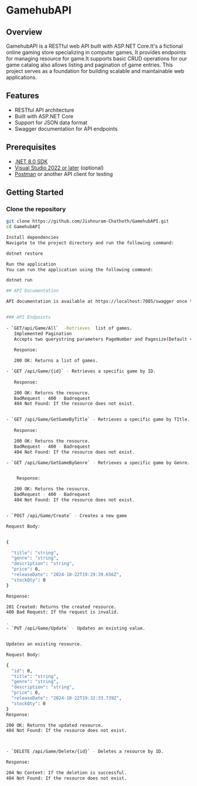 # GamehubAPI

## Overview

GamehubAPI is a RESTful web API built with ASP.NET Core.It's a fictional online gaming store specializing in computer games, It provides endpoints for managing resource for game.It supports basic CRUD operations for our game catalog also allows listing and pagination of game entries. This project serves as a foundation for building scalable and maintainable web applications.

## Features

- RESTful API architecture
- Built with ASP.NET Core
- Support for JSON data format
- Swagger documentation for API endpoints

## Prerequisites

- [.NET 8.0 SDK](https://dotnet.microsoft.com/download)
- [Visual Studio 2022 or later](https://visualstudio.microsoft.com/downloads/) (optional)
- [Postman](https://www.postman.com/) or another API client for testing

## Getting Started

### Clone the repository

```bash
git clone https://github.com/Jishnuram-Chathoth/GamehubAPI.git
cd GamehubAPI

Install dependencies
Navigate to the project directory and run the following command:

dotnet restore

Run the application
You can run the application using the following command:

dotnet run

## API Documentation

API documentation is available at https://localhost:7085/swagger once the application is running. Use this to explore the available endpoints and test them interactively.


### API Endpoints
  
- `GET/api/Game/All`  -Retrieves  list of games.
   Implemented Pagination
   Accepts two querystring parameters PageNumber and Pagesize(Default value is 1 and 10 respectively)
   
   Response:

   200 OK: Returns a list of games.

- `GET /api/Game/{id}` - Retrieves a specific game by ID.
   
   Response:

   200 OK: Returns the resource.
   BadRequest - 400 - Badrequest 
   404 Not Found: If the resource does not exist.


- `GET /api/Game/GetGameByTitle` - Retrieves a specific game by TItle.
   
   Response:

   200 OK: Returns the resource.
   BadRequest - 400 - Badrequest 
   404 Not Found: If the resource does not exist.

- `GET /api/Game/GetGameByGenre` - Retrieves a specific game by Genre.


    Response:

   200 OK: Returns the resource.
   BadRequest - 400 - Badrequest 
   404 Not Found: If the resource does not exist.


- `POST /api/Game/Create` - Creates a new game

Request Body:


{

  "title": "string",
  "genre": "string",
  "description": "string",
  "price": 0,
  "releaseDate": "2024-10-22T19:29:39.656Z",
  "stockQty": 0
}

Response:

201 Created: Returns the created resource.
400 Bad Request: If the request is invalid.

.
- `PUT /api/Game/Update` - Updates an existing value.


Updates an existing resource.

Request Body:

{
  "id": 0,
  "title": "string",
  "genre": "string",
  "description": "string",
  "price": 0,
  "releaseDate": "2024-10-22T19:32:33.739Z",
  "stockQty": 0
}
Response:

200 OK: Returns the updated resource.
404 Not Found: If the resource does not exist.



- `DELETE /api/Game/Delete/{id}` - Deletes a resource by ID.

Response:

204 No Content: If the deletion is successful.
404 Not Found: If the resource does not exist.





